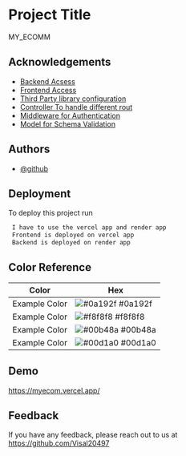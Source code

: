 
# Project Title
MY_ECOMM

## Acknowledgements

 - [Backend Acsess](https://github.com/Visal20497/My_ECOMM)
 - [Frontend Access](https://github.com/Visal20497/My_ECOMM/tree/main/client)
 - [Third Party library configuration](https://github.com/Visal20497/My_ECOMM/tree/main/config)
 - [Controller To handle different rout](https://github.com/Visal20497/My_ECOMM/tree/main/contorller)
- [Middleware for Authentication](https://github.com/Visal20497/My_ECOMM/tree/main/middleware)
- [Model for Schema Validation](https://github.com/Visal20497/My_ECOMM/tree/main/model)



## Authors

- [@github](https://github.com/Visal20497)


## Deployment

To deploy this project run

```bash
 I have to use the vercel app and render app
 Frontend is deployed on vercel app 
 Backend is deployed on render app
```

## Color Reference

| Color             | Hex                                                                |
| ----------------- | ------------------------------------------------------------------ |
| Example Color | ![#0a192f](https://via.placeholder.com/10/0a192f?text=+) #0a192f |
| Example Color | ![#f8f8f8](https://via.placeholder.com/10/f8f8f8?text=+) #f8f8f8 |
| Example Color | ![#00b48a](https://via.placeholder.com/10/00b48a?text=+) #00b48a |
| Example Color | ![#00d1a0](https://via.placeholder.com/10/00b48a?text=+) #00d1a0 |


## Demo

https://myecom.vercel.app/


## Feedback

If you have any feedback, please reach out to us at 
https://github.com/Visal20497


